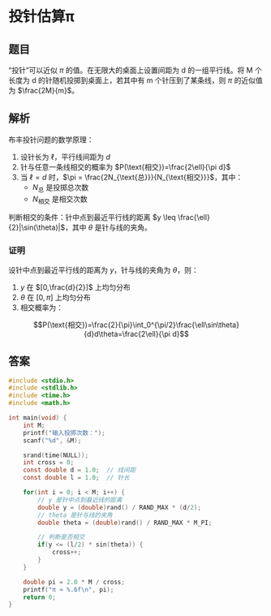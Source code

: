 # 投针估算π

## 题目

“投针”可以近似 $\pi$ 的值。在无限大的桌面上设置间距为 d 的一组平行线。将 M 个长度为 d 的针随机投掷到桌面上，若其中有 m 个针压到了某条线，则 $\pi$ 的近似值为 $\frac{2M}{m}$。

## 解析

布丰投针问题的数学原理：

1. 设针长为 $\ell$，平行线间距为 $d$
2. 针与任意一条线相交的概率为 $P(\text{相交})=\frac{2\ell}{\pi d}$
3. 当 $\ell = d$ 时，$\pi = \frac{2N_{\text{总}}}{N_{\text{相交}}}$，其中：
   - $N_{\text{总}}$ 是投掷总次数
   - $N_{\text{相交}}$ 是相交次数

判断相交的条件：针中点到最近平行线的距离 $y \leq \frac{\ell}{2}|\sin(\theta)|$，其中 $\theta$ 是针与线的夹角。

### 证明

设针中点到最近平行线的距离为 $y$，针与线的夹角为 $\theta$，则：

1. $y$ 在 $[0,\frac{d}{2}]$ 上均匀分布
2. $\theta$ 在 $[0,\pi]$ 上均匀分布
3. 相交概率为：

$$P(\text{相交})=\frac{2}{\pi}\int_0^{\pi/2}\frac{\ell\sin\theta}{d}d\theta=\frac{2\ell}{\pi d}$$

## 答案

```c
#include <stdio.h>
#include <stdlib.h>
#include <time.h>
#include <math.h>

int main(void) {
    int M;
    printf("输入投掷次数：");
    scanf("%d", &M);

    srand(time(NULL));
    int cross = 0;
    const double d = 1.0;  // 线间距
    const double l = 1.0;  // 针长

    for(int i = 0; i < M; i++) {
        // y 是针中点到最近线的距离
        double y = (double)rand() / RAND_MAX * (d/2);
        // theta 是针与线的夹角
        double theta = (double)rand() / RAND_MAX * M_PI;

        // 判断是否相交
        if(y <= (l/2) * sin(theta)) {
            cross++;
        }
    }

    double pi = 2.0 * M / cross;
    printf("π ≈ %.6f\n", pi);
    return 0;
}
```
